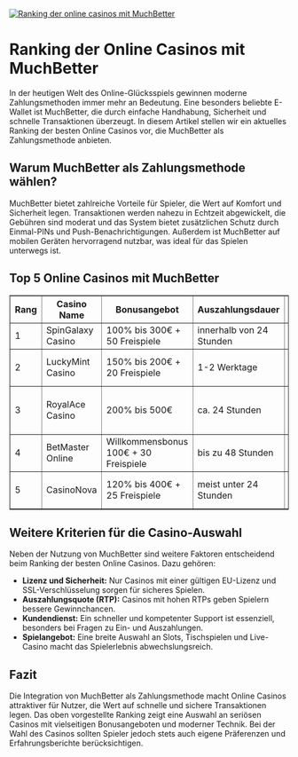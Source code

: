 [![Ranking der online casinos mit MuchBetter](https://123-caf.pages.dev/gitsignup.png)](https://vrmoo.ru/Bt82HjjY)

<h1>Ranking der Online Casinos mit MuchBetter</h1> <p>In der heutigen Welt des Online-Glücksspiels gewinnen moderne Zahlungsmethoden immer mehr an Bedeutung. Eine besonders beliebte E-Wallet ist MuchBetter, die durch einfache Handhabung, Sicherheit und schnelle Transaktionen überzeugt. In diesem Artikel stellen wir ein aktuelles Ranking der besten Online Casinos vor, die MuchBetter als Zahlungsmethode anbieten.</p>  <h2>Warum MuchBetter als Zahlungsmethode wählen?</h2> <p>MuchBetter bietet zahlreiche Vorteile für Spieler, die Wert auf Komfort und Sicherheit legen. Transaktionen werden nahezu in Echtzeit abgewickelt, die Gebühren sind moderat und das System bietet zusätzlichen Schutz durch Einmal-PINs und Push-Benachrichtigungen. Außerdem ist MuchBetter auf mobilen Geräten hervorragend nutzbar, was ideal für das Spielen unterwegs ist.</p>  <h2>Top 5 Online Casinos mit MuchBetter</h2> <table border="1" cellpadding="8" cellspacing="0" style="border-collapse: collapse; width: 100%;">   <thead>     <tr>       <th>Rang</th>       <th>Casino Name</th>       <th>Bonusangebot</th>       <th>Auszahlungsdauer</th>       <th>Mobile Kompatibilität</th>     </tr>   </thead>   <tbody>     <tr>       <td>1</td>       <td>SpinGalaxy Casino</td>       <td>100% bis 300€ + 50 Freispiele</td>       <td>innerhalb von 24 Stunden</td>       <td>Optimiert für iOS & Android</td>     </tr>     <tr>       <td>2</td>       <td>LuckyMint Casino</td>       <td>150% bis 200€ + 20 Freispiele</td>       <td>1-2 Werktage</td>       <td>Responsive Design, App vorhanden</td>     </tr>     <tr>       <td>3</td>       <td>RoyalAce Casino</td>       <td>200% bis 500€</td>       <td>ca. 24 Stunden</td>       <td>Voll kompatibel mit mobilen Endgeräten</td>     </tr>     <tr>       <td>4</td>       <td>BetMaster Online</td>       <td>Willkommensbonus 100€ + 30 Freispiele</td>       <td>bis zu 48 Stunden</td>       <td>Mobile Webseite & App</td>     </tr>     <tr>       <td>5</td>       <td>CasinoNova</td>       <td>120% bis 400€ + 25 Freispiele</td>       <td>meist unter 24 Stunden</td>       <td>Optimiert für Smartphones und Tablets</td>     </tr>   </tbody> </table>  <h2>Weitere Kriterien für die Casino-Auswahl</h2> <p>Neben der Nutzung von MuchBetter sind weitere Faktoren entscheidend beim Ranking der besten Online Casinos. Dazu gehören:</p> <ul>   <li><strong>Lizenz und Sicherheit:</strong> Nur Casinos mit einer gültigen EU-Lizenz und SSL-Verschlüsselung sorgen für sicheres Spielen.</li>   <li><strong>Auszahlungsquote (RTP):</strong> Casinos mit hohen RTPs geben Spielern bessere Gewinnchancen.</li>   <li><strong>Kundendienst:</strong> Ein schneller und kompetenter Support ist essenziell, besonders bei Fragen zu Ein- und Auszahlungen.</li>   <li><strong>Spielangebot:</strong> Eine breite Auswahl an Slots, Tischspielen und Live-Casino macht das Spielerlebnis abwechslungsreich.</li> </ul>  <h2>Fazit</h2> <p>Die Integration von MuchBetter als Zahlungsmethode macht Online Casinos attraktiver für Nutzer, die Wert auf schnelle und sichere Transaktionen legen. Das oben vorgestellte Ranking zeigt eine Auswahl an seriösen Casinos mit vielseitigen Bonusangeboten und moderner Technik. Bei der Wahl des Casinos sollten Spieler jedoch stets auch eigene Präferenzen und Erfahrungsberichte berücksichtigen.</p>